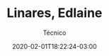 ---
title: "Linares, Edlaine"
date: 2020-02-01T18:22:24-03:00
name: Edlaine Linares
subtitle: Técnico
picture: img/team/female2.png
student: false
support: true
main: false
actual: true
weight: 2
lattes: http://buscatextual.cnpq.br/buscatextual/visualizacv.do?id=K4795722J2
researchgate: https://www.researchgate.net/profile/Edlaine_Linares
---